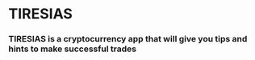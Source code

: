 # TIRESIAS

### TIRESIAS is a cryptocurrency app that will give you tips and hints to make successful trades

